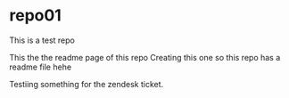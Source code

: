 # repo01
This is a test repo

This the the readme page of this repo
Creating this one so this repo has a readme file hehe

Testiing something for the zendesk ticket.